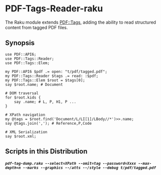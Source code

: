 PDF-Tags-Reader-raku
=============

The Raku module extends [PDF::Tags](https://pdf-raku.github.io/PDF-Tags-raku/PDF/Tags),
adding the ability to read structured content from tagged PDF files.

Synopsis
--------

```
use PDF::API6;
use PDF::Tags::Reader;
use PDF::Tags::Elem;

my PDF::API6 $pdf .= open: "t/pdf/tagged.pdf";
my PDF::Tags::Reader $tags .= read: :$pdf;
my PDF::Tags::Elem $root = $tags[0];
say $root.name; # Document

# DOM traversal
for $root.kids {
    say .name; # L, P, H1, P ...
}

# XPath navigation
my @tags = $root.find('Document/L/LI[1]/LBody//*')>>.name;
say @tags.join(','); # Reference,P,Code

# XML Serialization
say $root.xml;

```

Scripts in this Distribution
------

##### `pdf-tag-dump.raku --select=XPath --omit=tag --password=Xxxx --max-depth=n --marks --graphics --/atts --/style --debug t/pdf/tagged.pdf`

